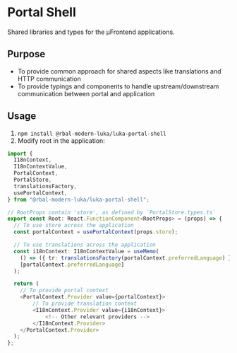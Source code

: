 # Portal Shell

Shared libraries and types for the μFrontend applications.

## Purpose

- To provide common approach for shared aspects like translations and HTTP communication
- To provide typings and components to handle upstream/downstream communication between portal and application

## Usage

1. `npm install @rbal-modern-luka/luka-portal-shell`
2. Modify root in the application:
```ts
import {
  I18nContext,
  I18nContextValue,
  PortalContext,
  PortalStore,
  translationsFactory,
  usePortalContext,
} from "@rbal-modern-luka/luka-portal-shell";

// RootProps contain 'store', as defined by `PortalStore.types.ts`
export const Root: React.FunctionComponent<RootProps> = (props) => {
  // To use store across the application
  const portalContext = usePortalContext(props.store);

  // To use translations across the application
  const i18nContext: I18nContextValue = useMemo(
    () => ({ tr: translationsFactory(portalContext.preferredLanguage) }),
    [portalContext.preferredLanguage]
  );

  return (
    // To provide portal context
    <PortalContext.Provider value={portalContext}>
        // To provide translation context
        <I18nContext.Provider value={i18nContext}>
            <!-- Other relevant providers -->
        </I18nContext.Provider>
    </PortalContext.Provider>
  );
};
```
